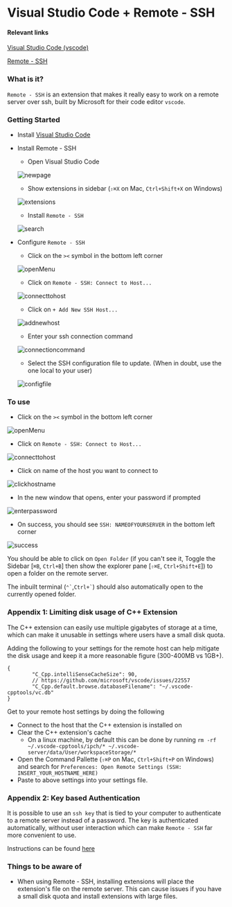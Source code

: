 # Visual Studio Code + Remote - SSH

#### Relevant links

[Visual Studio Code (vscode)](https://code.visualstudio.com/docs)

[Remote - SSH](https://marketplace.visualstudio.com/items?itemName=ms-vscode-remote.remote-ssh)

### What is it?

`Remote - SSH` is an extension that makes it really easy to work on a remote server over ssh, built by Microsoft for their code editor `vscode`.

### Getting Started

 * Install [Visual Studio Code](https://code.visualstudio.com/download)
 * Install Remote - SSH
   * Open Visual Studio Code
    
    ![newpage](assets/vscode-newwindow.png)

   * Show extensions in sidebar (`⇧⌘X` on Mac, `Ctrl+Shift+X` on Windows)
    
    ![extensions](assets/vscode-extensionbar.png)

   * Install `Remote - SSH`
    
    ![search](assets/vscode-installremotessh.png)

 * Configure `Remote - SSH`
   * Click on the `><` symbol in the bottom left corner
    
    ![openMenu](assets/vscode-openremotemenu.png)

   * Click on `Remote - SSH: Connect to Host...`
    
    ![connecttohost](assets/vscode-connecttohost.png)

   * Click on `+ Add New SSH Host...`
    
    ![addnewhost](assets/vscode-addnewhost.png)

   * Enter your ssh connection command
    
    ![connectioncommand](assets/vscode-connectioncommand.png)

   * Select the SSH configuration file to update. (When in doubt, use the one local to your user)
    
    ![configfile](assets/vscode-selectconfigfile.png)


### To use

 * Click on the `><` symbol in the bottom left corner
  
  ![openMenu](assets/vscode-openremotemenu.png)

 * Click on `Remote - SSH: Connect to Host...`
  
  ![connecttohost](assets/vscode-connecttohost.png)

 * Click on name of the host you want to connect to
  
  ![clickhostname](assets/vscode-selectconfiguredhost.png)

 * In the new window that opens, enter your password if prompted
  
  ![enterpassword](assets/vscode-enterpassword.png)

 * On success, you should see `SSH: NAMEOFYOURSERVER` in the bottom left corner
  
  ![success](assets/vscode-successfulconnection.png)


  You should be able to click on `Open Folder` (if you can't see it, Toggle the Sidebar [`⌘B`, `Ctrl+B`] then show the explorer pane [`⇧⌘E`, `Ctrl+Shift+E`]) to open a folder on the remote server.

  The inbuilt terminal (`` ⌃` ``,`` Ctrl+` ``) should also automatically open to the currently opened folder.

### Appendix 1: Limiting disk usage of C++ Extension

The C++ extension can easily use multiple gigabytes of storage at a time, which can make it unusable in settings where users have a small disk quota.

Adding the following to your settings for the remote host can help mitigate the disk usage and keep it a more reasonable figure (300-400MB vs 1GB+).

```jsonc
{
        "C_Cpp.intelliSenseCacheSize": 90,
        // https://github.com/microsoft/vscode/issues/22557
        "C_Cpp.default.browse.databaseFilename": "~/.vscode-cpptools/vc.db"
}
```

Get to your remote host settings by doing the following 
 * Connect to the host that the C++ extension is installed on
 * Clear the C++ extension's cache
    * On a linux machine, by default this can be done by running `rm -rf ~/.vscode-cpptools/ipch/* ~/.vscode-server/data/User/workspaceStorage/*`
 * Open the Command Pallette (`⇧⌘P` on Mac, `Ctrl+Shift+P` on Windows) and search for `Preferences: Open Remote Settings (SSH: INSERT_YOUR_HOSTNAME_HERE)`
 * Paste to above settings into your settings file.

### Appendix 2: Key based Authentication

It is possible to use an `ssh key` that is tied to your computer to authenticate to a remote server instead of a password. The key is authenticated automatically, without user interaction which can make `Remote - SSH` far more convenient to use.

Instructions can be found [here](https://code.visualstudio.com/docs/remote/troubleshooting#_quick-start-ssh-key)


### Things to be aware of

* When using Remote - SSH, installing extensions will place the extension's file on the remote server. This can cause issues if you have a small disk quota and install extensions with large files.
